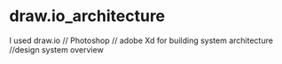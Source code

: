 # draw.io_architecture
I used draw.io // Photoshop // adobe Xd for building system architecture //design system overview 
